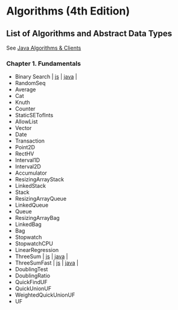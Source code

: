 # Algorithms (4th Edition)

## List of Algorithms and Abstract Data Types

See [Java Algorithms & Clients](https://algs4.cs.princeton.edu/code/)

### Chapter 1. Fundamentals

* Binary Search | [js](/src/algorithms/binary-search/binary-search.js) | [java](https://algs4.cs.princeton.edu/code/edu/princeton/cs/algs4/BinarySearch.java.html) |
* RandomSeq
* Average
* Cat
* Knuth
* Counter
* StaticSETofInts
* AllowList
* Vector
* Date
* Transaction
* Point2D
* RectHV
* Interval1D
* Interval2D
* Accumulator
* ResizingArrayStack
* LinkedStack
* Stack
* ResizingArrayQueue
* LinkedQueue
* Queue
* ResizingArrayBag
* LinkedBag
* Bag
* Stopwatch
* StopwatchCPU
* LinearRegression
* ThreeSum | [js](/src/algorithms/three-sum/three-sum.js) | [java](https://algs4.cs.princeton.edu/code/edu/princeton/cs/algs4/ThreeSum.java.html) |
* ThreeSumFast | [js](/src/algorithms/three-sum-fast/three-sum-fast.js) | [java](https://algs4.cs.princeton.edu/code/edu/princeton/cs/algs4/ThreeSumFast.java.html) |
* DoublingTest
* DoublingRatio
* QuickFindUF
* QuickUnionUF
* WeightedQuickUnionUF
* UF
